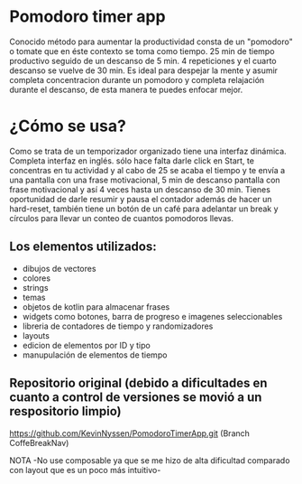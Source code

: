 # Pomodoro timer app
Conocido método para aumentar la productividad consta de un "pomodoro" o tomate que en éste contexto se toma como tiempo. 
25 min de tiempo productivo seguido de un descanso de 5 min. 4 repeticiones y el cuarto descanso se vuelve de 30 min.
Es ideal para despejar la mente y asumir completa concentracion durante un pomodoro y completa relajación durante el descanso,
de esta manera te puedes enfocar mejor.

# ¿Cómo se usa?
Como se trata de un temporizador organizado tiene una interfaz dinámica. Completa interfaz en inglés.
sólo hace falta darle click en Start, te concentras en tu actividad y al cabo de 25 se acaba el tiempo y te envía a una pantalla con una frase motivacional,
5 min de descanso pantalla con frase motivacional y así 4 veces hasta un descanso de 30 min. Tienes oportunidad de darle resumir y pausa el contador además de hacer un hard-reset, también tiene un botón de un café para adelantar un break y círculos para llevar un conteo de cuantos pomodoros llevas.

## Los elementos utilizados:
  * dibujos de vectores
  * colores
  * strings
  * temas
  * objetos de kotlin para almacenar frases
  * widgets como botones, barra de progreso e imagenes seleccionables
  * libreria de contadores de tiempo y randomizadores
  * layouts
  * edicion de elementos por ID y tipo
  * manupulación de elementos de tiempo


## Repositorio original (debido a dificultades en cuanto a control de versiones se movió a un respositorio limpio)
https://github.com/KevinNyssen/PomodoroTimerApp.git  (Branch CoffeBreakNav)

NOTA
-No use composable ya que se me hizo de alta dificultad comparado con layout que es un poco más intuitivo-
